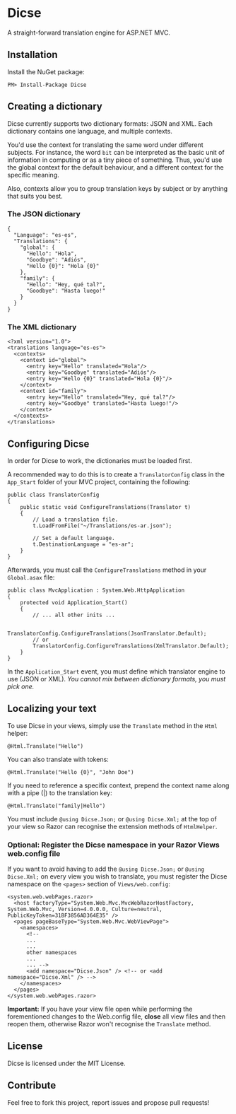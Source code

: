 Dicse
=====

A straight-forward translation engine for ASP.NET MVC.

## Installation

Install the NuGet package:

<pre><code>PM&gt; Install-Package Dicse</code></pre>

## Creating a dictionary

Dicse currently supports two dictionary formats: JSON and XML. Each dictionary contains one language,
and multiple contexts.

You'd use the context for translating the same word under different subjects. For instance, the word
`bit` can be interpreted as the basic unit of information in computing or as a tiny piece of something.
Thus, you'd use the global context for the default behaviour, and a different context for the specific
meaning.

Also, contexts allow you to group translation keys by subject or by anything that suits you best.

### The JSON dictionary

<pre><code>{
  "Language": "es-es",
  "Translations": {
    "global": {
      "Hello": "Hola",
      "Goodbye": "Adiós",
      "Hello {0}": "Hola {0}"
    },
    "family": {
      "Hello": "Hey, qué tal?",
      "Goodbye": "Hasta luego!"
    }
  }
}</code></pre>

### The XML dictionary
<pre><code>&lt;?xml version="1.0">
&lt;translations language="es-es">
  &lt;contexts>
    &lt;context id="global">
      &lt;entry key="Hello" translated="Hola"/>
      &lt;entry key="Goodbye" translated="Adiós"/>
      &lt;entry key="Hello {0}" translated="Hola {0}"/>
    &lt;/context>
    &lt;context id="family">
      &lt;entry key="Hello" translated="Hey, qué tal?"/>
      &lt;entry key="Goodbye" translated="Hasta luego!"/>
    &lt;/context>
  &lt;/contexts>
&lt;/translations>
</code></pre>

## Configuring Dicse

In order for Dicse to work, the dictionaries must be loaded first.

A recommended way to do this is to create a `TranslatorConfig` class in the `App_Start` folder
of your MVC project, containing the following:

<pre><code>public class TranslatorConfig
{
    public static void ConfigureTranslations(Translator t)
    {
        // Load a translation file.
        t.LoadFromFile("~/Translations/es-ar.json");
        
        // Set a default language.
        t.DestinationLanguage = "es-ar";
    }
}</code></pre>

Afterwards, you must call the `ConfigureTranslations` method in your `Global.asax` file:

<pre><code>public class MvcApplication : System.Web.HttpApplication
{
    protected void Application_Start()
    {
        // ... all other inits ...
        
        TranslatorConfig.ConfigureTranslations(JsonTranslator.Default);
        // or
        TranslatorConfig.ConfigureTranslations(XmlTranslator.Default);
    }
}</code></pre>

In the `Application_Start` event, you must define which translator engine to use (JSON or XML). *You cannot mix
between dictionary formats, you must pick one.*

## Localizing your text

To use Dicse in your views, simply use the `Translate` method in the `Html` helper:

<pre><code>@Html.Translate("Hello")</code></pre>

You can also translate with tokens:

<pre><code>@Html.Translate("Hello {0}", "John Doe")</code></pre>

If you need to reference a specifix context, prepend the context name along with a pipe (|) to the translation key:

<pre><code>@Html.Translate("family|Hello")</code></pre>

You must include `@using Dicse.Json;` or `@using Dicse.Xml;` at the top of your view so Razor can recognise the
extension methods of `HtmlHelper`.

### Optional: Register the Dicse namespace in your Razor Views web.config file

If you want to avoid having to add the `@using Dicse.Json;` or `@using Dicse.Xml;` on every view you wish to
translate, you must register the Dicse namespace on the `<pages>` section of `Views/web.config`:

<pre><code>&lt;system.web.webPages.razor>
  &lt;host factoryType="System.Web.Mvc.MvcWebRazorHostFactory, System.Web.Mvc, Version=4.0.0.0, Culture=neutral, PublicKeyToken=31BF3856AD364E35" />
  &lt;pages pageBaseType="System.Web.Mvc.WebViewPage">
    &lt;namespaces>
      &lt;!-- 
      ...
      ...
      other namespaces
      ...
      ... -->
      &lt;add namespace="Dicse.Json" /> &lt;!-- or &lt;add namespace="Dicse.Xml" /> -->
    &lt;/namespaces>
  &lt;/pages>
&lt;/system.web.webPages.razor></code></pre>

**Important:** If you have your view file open while performing the forementioned changes to the Web.config file,
**close** all view files and then reopen them, otherwise Razor won't recognise the `Translate` method.

## License

Dicse is licensed under the MIT License.

## Contribute

Feel free to fork this project, report issues and propose pull requests!
